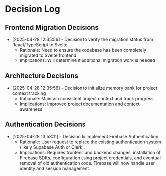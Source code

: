 # Decision Log

## Frontend Migration Decisions
- [2025-04-28 12:35:56] - Decision to verify the migration status from React/TypeScript to Svelte
  - Rationale: Need to ensure the codebase has been completely migrated to Svelte frontend
  - Implications: Will determine if additional migration work is needed

## Architecture Decisions
- [2025-04-28 12:35:56] - Decision to initialize memory bank for project context tracking
  - Rationale: Maintain consistent project context and track progress
  - Implications: Improved project documentation and context awareness
## Authentication Decisions
- [2025-04-28 13:53:11] - Decision to implement Firebase Authentication
  - Rationale: User request to replace the existing authentication system (likely Supabase Auth or Clerk).
  - Implications: Requires frontend and backend changes, installation of Firebase SDKs, configuration using project credentials, and eventual removal of old authentication code. Firebase will now handle user identity and session management.